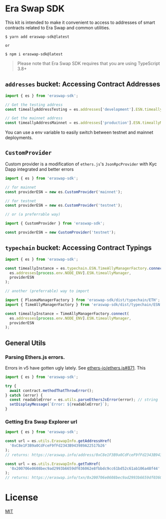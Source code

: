 # Era Swap SDK

This kit is intended to make it convenient to access to addresses of smart contracts related to Era Swap and common utilities.

```
$ yarn add eraswap-sdk@latest

or

$ npm i eraswap-sdk@latest
```

> Please note that Era Swap SDK requires that you are using TypeScript 3.8+

## `addresses` bucket: Accessing Contract Addresses

```ts
import { es } from 'eraswap-sdk';

// Get the testing address
const timeallyAddressTesting = es.addresses['development'].ESN.timeallyManager;

// Get the mainnet address
const timeallyAddressMainnet = es.addresses['production'].ESN.timeallyManager;
```

You can use a env variable to easily switch between testnet and mainnet deployments.

## `CustomProvider`

Custom provider is a modification of `ethers.js`'s `JsonRpcProvider` with Kyc Dapp integrated and better errors

```ts
import { es } from 'eraswap-sdk';

// for mainnet
const providerESN = new es.CustomProvider('mainnet');

// for testnet
const providerESN = new es.CustomProvider('testnet');

// or (a preferrable way)

import { CustomProvider } from 'eraswap-sdk';

const providerESN = new CustomProvider('testnet');
```

## `typechain` bucket: Accessing Contract Typings

```ts
import { es } from 'eraswap-sdk';

const timeallyInstance = es.typechain.ESN.TimeAllyManagerFactory.connect(
  es.addresses[process.env.NODE_ENV].ESN.timeallyManager,
  providerESN
);

// another (preferrable) way to import

import { PlasmaManagerFactory } from 'eraswap-sdk/dist/typechain/ETH';
import { TimeAllyManagerFactory } from 'eraswap-sdk/dist/typechain/ESN';

const timeallyInstance = TimeAllyManagerFactory.connect(
  es.addresses[process.env.NODE_ENV].ESN.timeallyManager,
  providerESN
);
```

## General Utils

### Parsing Ethers.js errors.

Errors in v5 have gotten ugly lately. See [ethers-io/ethers.js#871](https://github.com/ethers-io/ethers.js/issues/871). This

```ts
import { es } from 'eraswap-sdk';

try {
  await contract.methodThatThrowError();
} catch (error) {
  const readableError = es.utils.parseEthersJsError(error); // string
  setDisplayMessage(`Error: ${readableError}`);
}
```

### Getting Era Swap Explorer url

```ts
import { es } from 'eraswap-sdk';

const url = es.utils.EraswapInfo.getAddressHref(
  '0xC8e1F3B9a0CdFceF9fFd2343B943989A22517b26'
);
// returns: https://eraswap.info/address/0xC8e1F3B9a0CdFceF9fFd2343B943989A22517b26

const url = es.utils.EraswapInfo.getTxHref(
  '0x200706e0608bec9ad2993b6659df036062e8fbbdc9cc61bd52c61ab106a48f44'
);
// returns: https://eraswap.info/txn/0x200706e0608bec9ad2993b6659df036062e8fbbdc9cc61bd52c61ab106a48f44
```

# License

[MIT](https://github.com/KMPARDS/eraswap-sdk/blob/HEAD/LICENSE)
